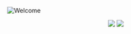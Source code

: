 ![Welcome](https://readme-typing-svg.demolab.com?font=Fira+Code&pause=1000&color=F7F7F7&repeat=true&width=435&lines=Hello+there+%F0%9F%91%8B)  
<div align="center"> 
  <a href="https://t.me/TuanKiri" target="_blank"><img src="https://img.shields.io/badge/Telegram-2CA5E0?style=for-the-badge&logo=telegram&logoColor=white" /></a>
  <a href = "mailto:ejow-artem@yandex.ru"><img src="https://img.shields.io/badge/-Email-ffcc00?style=for-the-badge&logo=maildotru&logoColor=333333"></a>
</div>
